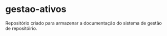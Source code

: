 # gestao-ativos
Repositório criado para armazenar a documentação do sistema de gestão de repositóirio.

